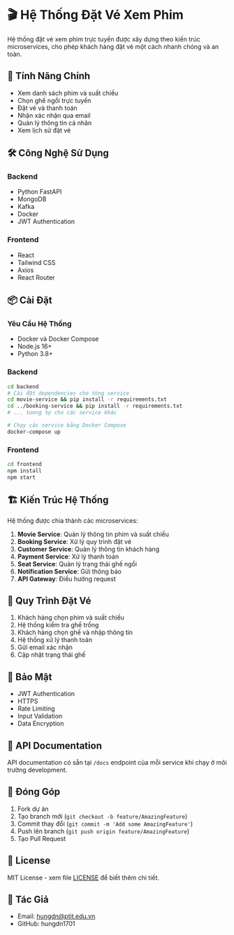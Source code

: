 # 🎬 Hệ Thống Đặt Vé Xem Phim

Hệ thống đặt vé xem phim trực tuyến được xây dựng theo kiến trúc microservices, cho phép khách hàng đặt vé một cách nhanh chóng và an toàn.

## 🚀 Tính Năng Chính

- Xem danh sách phim và suất chiếu
- Chọn ghế ngồi trực tuyến
- Đặt vé và thanh toán
- Nhận xác nhận qua email
- Quản lý thông tin cá nhân
- Xem lịch sử đặt vé

## 🛠 Công Nghệ Sử Dụng

### Backend
- Python FastAPI
- MongoDB
- Kafka
- Docker
- JWT Authentication

### Frontend
- React
- Tailwind CSS
- Axios
- React Router

## 📦 Cài Đặt

### Yêu Cầu Hệ Thống
- Docker và Docker Compose
- Node.js 16+
- Python 3.8+

### Backend
```bash
cd backend
# Cài đặt dependencies cho từng service
cd movie-service && pip install -r requirements.txt
cd ../booking-service && pip install -r requirements.txt
# ... tương tự cho các service khác

# Chạy các service bằng Docker Compose
docker-compose up
```

### Frontend
```bash
cd frontend
npm install
npm start
```

## 🏗 Kiến Trúc Hệ Thống

Hệ thống được chia thành các microservices:

1. **Movie Service**: Quản lý thông tin phim và suất chiếu
2. **Booking Service**: Xử lý quy trình đặt vé
3. **Customer Service**: Quản lý thông tin khách hàng
4. **Payment Service**: Xử lý thanh toán
5. **Seat Service**: Quản lý trạng thái ghế ngồi
6. **Notification Service**: Gửi thông báo
7. **API Gateway**: Điều hướng request

## 🔄 Quy Trình Đặt Vé

1. Khách hàng chọn phim và suất chiếu
2. Hệ thống kiểm tra ghế trống
3. Khách hàng chọn ghế và nhập thông tin
4. Hệ thống xử lý thanh toán
5. Gửi email xác nhận
6. Cập nhật trạng thái ghế

## 🔐 Bảo Mật

- JWT Authentication
- HTTPS
- Rate Limiting
- Input Validation
- Data Encryption

## 📝 API Documentation

API documentation có sẵn tại `/docs` endpoint của mỗi service khi chạy ở môi trường development.

## 🤝 Đóng Góp

1. Fork dự án
2. Tạo branch mới (`git checkout -b feature/AmazingFeature`)
3. Commit thay đổi (`git commit -m 'Add some AmazingFeature'`)
4. Push lên branch (`git push origin feature/AmazingFeature`)
5. Tạo Pull Request

## 📄 License

MIT License - xem file [LICENSE](LICENSE) để biết thêm chi tiết.

## 👥 Tác Giả

- Email: hungdn@ptit.edu.vn
- GitHub: hungdn1701


